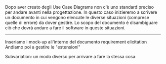 Dopo aver creato degli Use Case Diagrams non c'è uno standard preciso per andare avanti nella progettazione.
In questo caso inizieremo a scrivere un documento in cui vengono elencate le diverse situazioni (comprese quelle di errore) da dover gestire.
Lo scopo del documento è disambiguare ciò che dovrà andare a fare il software in queste situazioni.

---
Inseriamo i mock-up all'interno del documento requirement elicitation
Andiamo poi a gestire le "estensioni"


Subvariation: un modo diverso per arrivare a fare la stessa cosa